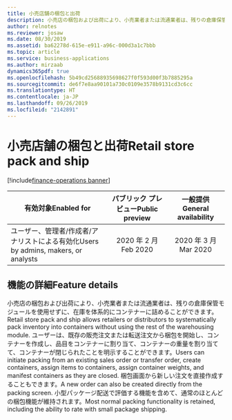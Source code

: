 ```yaml
---
title: 小売店舗の梱包と出荷
description: 小売店の梱包および出荷により、小売業者または流通業者は、残りの倉庫保管モジュールを使用せずに、在庫を体系的にコンテナーに詰めることができます。
author: relnotes
ms.reviewer: josaw
ms.date: 08/30/2019
ms.assetid: ba62278d-615e-e911-a96c-000d3a1c7bbb
ms.topic: article
ms.service: business-applications
ms.author: mirzaab
dynamics365pdf: true
ms.openlocfilehash: 5b49cd25688935698627f0f593d00f3b7885295a
ms.sourcegitcommit: de6f7e8aa90101a730c0109e3578b9131cd3c6cc
ms.translationtype: HT
ms.contentlocale: ja-JP
ms.lasthandoff: 09/26/2019
ms.locfileid: "2142891"
---
```

# <a name="retail-store-pack-and-ship"></a><span data-ttu-id="7b5e0-103">小売店舗の梱包と出荷</span><span class="sxs-lookup"><span data-stu-id="7b5e0-103">Retail store pack and ship</span></span>
[!include[finance-operations banner](../includes/finance-operations.md)]

| <span data-ttu-id="7b5e0-104">有効対象</span><span class="sxs-lookup"><span data-stu-id="7b5e0-104">Enabled for</span></span>    |  <span data-ttu-id="7b5e0-105">パブリック プレビュー</span><span class="sxs-lookup"><span data-stu-id="7b5e0-105">Public preview</span></span> | <span data-ttu-id="7b5e0-106">一般提供</span><span class="sxs-lookup"><span data-stu-id="7b5e0-106">General availability</span></span> | 
| ---------- | :----------: |:----------: |
|<span data-ttu-id="7b5e0-107">ユーザー、管理者/作成者/アナリストによる有効化</span><span class="sxs-lookup"><span data-stu-id="7b5e0-107">Users by admins, makers, or analysts</span></span>|<span data-ttu-id="7b5e0-108">2020 年 2 月</span><span class="sxs-lookup"><span data-stu-id="7b5e0-108">Feb 2020</span></span>| <span data-ttu-id="7b5e0-109">2020 年 3 月</span><span class="sxs-lookup"><span data-stu-id="7b5e0-109">Mar 2020</span></span>|






## <a name="feature-details"></a><span data-ttu-id="7b5e0-110">機能の詳細</span><span class="sxs-lookup"><span data-stu-id="7b5e0-110">Feature details</span></span>
<!--feature detail start -->
<span data-ttu-id="7b5e0-111">小売店の梱包および出荷により、小売業者または流通業者は、残りの倉庫保管モジュールを使用せずに、在庫を体系的にコンテナーに詰めることができます。</span><span class="sxs-lookup"><span data-stu-id="7b5e0-111">Retail store pack and ship allows retailers or distributors to systematically pack inventory into containers without using the rest of the warehousing module.</span></span> <span data-ttu-id="7b5e0-112">ユーザーは、既存の販売注文または転送注文から梱包を開始し、コンテナーを作成し、品目をコンテナーに割り当て、コンテナーの重量を割り当てて、コンテナーが閉じられたことを明示することができます。</span><span class="sxs-lookup"><span data-stu-id="7b5e0-112">Users can initiate packing from an existing sales order or transfer order, create containers, assign items to containers, assign container weights, and manifest containers as they are closed.</span></span> <span data-ttu-id="7b5e0-113">梱包画面から新しい注文を直接作成することもできます。</span><span class="sxs-lookup"><span data-stu-id="7b5e0-113">A new order can also be created directly from the packing screen.</span></span> <span data-ttu-id="7b5e0-114">小型パッケージ配送で評価する機能を含めて、通常のほとんどの梱包機能が維持されます。</span><span class="sxs-lookup"><span data-stu-id="7b5e0-114">Most normal packing functionality is retained, including the ability to rate with small package shipping.</span></span>
<!--feature detail end -->











